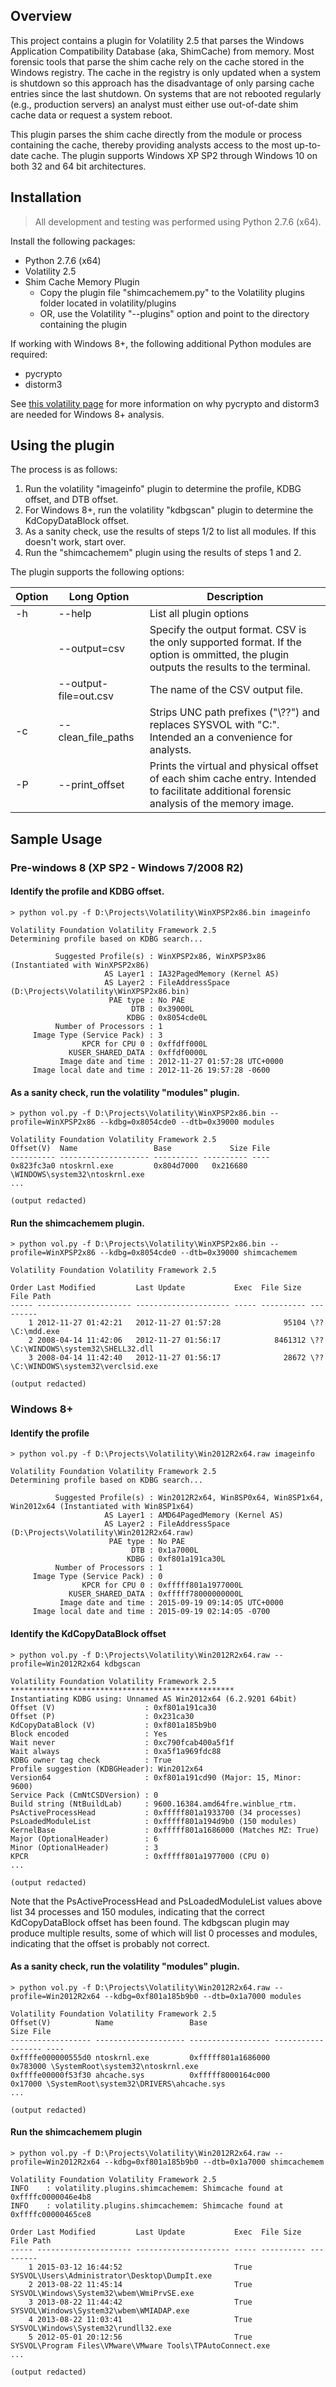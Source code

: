 ## Overview

This project contains a plugin for Volatility 2.5 that parses the Windows Application Compatibility Database (aka, ShimCache) from memory. Most forensic tools that parse the shim cache rely on the cache stored in the Windows registry. The cache in the registry is only updated when a system is shutdown so this approach has the disadvantage of only parsing cache entries 
since the last shutdown. On systems that are not rebooted regularly (e.g., production servers) an analyst must either use out-of-date shim cache data or request a system reboot.

This plugin parses the shim cache directly from the module or process containing the cache, thereby providing analysts access to the most up-to-date cache. The plugin supports Windows XP SP2 through Windows 10 on both 32 and 64 bit architectures.

## Installation

> All development and testing was performed using Python 2.7.6 (x64).

Install the following packages:
* Python 2.7.6 (x64)
* Volatility 2.5
* Shim Cache Memory Plugin
  * Copy the plugin file "shimcachemem.py" to the Volatility plugins folder located in volatility/plugins
  * OR, use the Volatility "--plugins" option and point to the directory containing the plugin

If working with Windows 8+, the following additional Python modules are required:
  * pycrypto
  * distorm3

See [this volatility page](https://github.com/volatilityfoundation/volatility/wiki/Windows-8-2012) for more information on why pycrypto and distorm3 are needed for Windows 8+ analysis.

## Using the plugin

The process is as follows:

1. Run the volatility "imageinfo" plugin to determine the profile, KDBG offset, and DTB offset.
2. For Windows 8+, run the volatility "kdbgscan" plugin to determine the KdCopyDataBlock offset.
3. As a sanity check, use the results of steps 1/2 to list all modules. If this doesn't work, start over.
4. Run the "shimcachemem" plugin using the results of steps 1 and 2.

The plugin supports the following options:

| Option | Long Option           | Description |
|--------|-----------------------|-------------|
| -h     | --help                | List all plugin options |
|        | --output=csv          | Specify the output format. CSV is the only supported format. If the option is ommitted, the plugin outputs the results to the terminal. |
|        | --output-file=out.csv | The name of the CSV output file. |
| -c     | --clean_file_paths    | Strips UNC path prefixes ("\\??\") and replaces SYSVOL with "C:". Intended an a convenience for analysts. |
| -P     | --print_offset        | Prints the virtual and physical offset of each shim cache entry. Intended to facilitate additional forensic analysis of the memory image. |

## Sample Usage

### Pre-windows 8 (XP SP2 - Windows 7/2008 R2)

#### Identify the profile and KDBG offset.

```
> python vol.py -f D:\Projects\Volatility\WinXPSP2x86.bin imageinfo

Volatility Foundation Volatility Framework 2.5
Determining profile based on KDBG search...

          Suggested Profile(s) : WinXPSP2x86, WinXPSP3x86 (Instantiated with WinXPSP2x86)
                     AS Layer1 : IA32PagedMemory (Kernel AS)
                     AS Layer2 : FileAddressSpace (D:\Projects\Volatility\WinXPSP2x86.bin)
                      PAE type : No PAE
                           DTB : 0x39000L
                          KDBG : 0x8054cde0L
          Number of Processors : 1
     Image Type (Service Pack) : 3
                KPCR for CPU 0 : 0xffdff000L
             KUSER_SHARED_DATA : 0xffdf0000L
           Image date and time : 2012-11-27 01:57:28 UTC+0000
     Image local date and time : 2012-11-26 19:57:28 -0600
```

#### As a sanity check, run the volatility "modules" plugin.

```
> python vol.py -f D:\Projects\Volatility\WinXPSP2x86.bin --profile=WinXPSP2x86 --kdbg=0x8054cde0 --dtb=0x39000 modules

Volatility Foundation Volatility Framework 2.5
Offset(V)  Name                 Base             Size File
---------- -------------------- ---------- ---------- ----
0x823fc3a0 ntoskrnl.exe         0x804d7000   0x216680 \WINDOWS\system32\ntoskrnl.exe
...

(output redacted)
```

#### Run the shimcachemem plugin.

```
> python vol.py -f D:\Projects\Volatility\WinXPSP2x86.bin --profile=WinXPSP2x86 --kdbg=0x8054cde0 --dtb=0x39000 shimcachemem

Volatility Foundation Volatility Framework 2.5

Order Last Modified         Last Update           Exec  File Size  File Path
----- --------------------- --------------------- ----- ---------- ---------
    1 2012-11-27 01:42:21   2012-11-27 01:57:28              95104 \??\C:\mdd.exe
    2 2008-04-14 11:42:06   2012-11-27 01:56:17            8461312 \??\C:\WINDOWS\system32\SHELL32.dll
    3 2008-04-14 11:42:40   2012-11-27 01:56:17              28672 \??\C:\WINDOWS\system32\verclsid.exe

(output redacted)
```

### Windows 8+

#### Identify the profile

```
> python vol.py -f D:\Projects\Volatility\Win2012R2x64.raw imageinfo

Volatility Foundation Volatility Framework 2.5
Determining profile based on KDBG search...

          Suggested Profile(s) : Win2012R2x64, Win8SP0x64, Win8SP1x64, Win2012x64 (Instantiated with Win8SP1x64)
                     AS Layer1 : AMD64PagedMemory (Kernel AS)
                     AS Layer2 : FileAddressSpace (D:\Projects\Volatility\Win2012R2x64.raw)
                      PAE type : No PAE
                           DTB : 0x1a7000L
                          KDBG : 0xf801a191ca30L
          Number of Processors : 1
     Image Type (Service Pack) : 0
                KPCR for CPU 0 : 0xfffff801a1977000L
             KUSER_SHARED_DATA : 0xfffff78000000000L
           Image date and time : 2015-09-19 09:14:05 UTC+0000
     Image local date and time : 2015-09-19 02:14:05 -0700
```

#### Identify the KdCopyDataBlock offset

```
> python vol.py -f D:\Projects\Volatility\Win2012R2x64.raw --profile=Win2012R2x64 kdbgscan

Volatility Foundation Volatility Framework 2.5
**************************************************
Instantiating KDBG using: Unnamed AS Win2012x64 (6.2.9201 64bit)
Offset (V)                    : 0xf801a191ca30
Offset (P)                    : 0x231ca30
KdCopyDataBlock (V)           : 0xf801a185b9b0
Block encoded                 : Yes
Wait never                    : 0xc790fcab400a5f1f
Wait always                   : 0xa5f1a969fdc88
KDBG owner tag check          : True
Profile suggestion (KDBGHeader): Win2012x64
Version64                     : 0xf801a191cd90 (Major: 15, Minor: 9600)
Service Pack (CmNtCSDVersion) : 0
Build string (NtBuildLab)     : 9600.16384.amd64fre.winblue_rtm.
PsActiveProcessHead           : 0xfffff801a1933700 (34 processes)
PsLoadedModuleList            : 0xfffff801a194d9b0 (150 modules)
KernelBase                    : 0xfffff801a1686000 (Matches MZ: True)
Major (OptionalHeader)        : 6
Minor (OptionalHeader)        : 3
KPCR                          : 0xfffff801a1977000 (CPU 0)
...

(output redacted)
```

Note that the PsActiveProcessHead and PsLoadedModuleList values above list 34 processes and 150 modules, indicating that the correct KdCopyDataBlock offset has been found. The kdbgscan plugin may produce multiple results, some of which will list 0 processes and modules, indicating that the offset is probably not correct.

#### As a sanity check, run the volatility "modules" plugin.

```
> python vol.py -f D:\Projects\Volatility\Win2012R2x64.raw --profile=Win2012R2x64 --kdbg=0xf801a185b9b0 --dtb=0x1a7000 modules

Volatility Foundation Volatility Framework 2.5
Offset(V)          Name                 Base                             Size File
------------------ -------------------- ------------------ ------------------ ----
0xffffe000000555d0 ntoskrnl.exe         0xfffff801a1686000           0x783000 \SystemRoot\system32\ntoskrnl.exe
0xffffe00000f53f30 ahcache.sys          0xfffff8000164c000            0x17000 \SystemRoot\system32\DRIVERS\ahcache.sys
...

(output redacted)
```

#### Run the shimcachemem plugin

```
> python vol.py -f D:\Projects\Volatility\Win2012R2x64.raw --profile=Win2012R2x64 --kdbg=0xf801a185b9b0 --dtb=0x1a7000 shimcachemem

Volatility Foundation Volatility Framework 2.5
INFO    : volatility.plugins.shimcachemem: Shimcache found at 0xffffc0000046e4b8
INFO    : volatility.plugins.shimcachemem: Shimcache found at 0xffffc00000465ce8

Order Last Modified         Last Update           Exec  File Size  File Path
----- --------------------- --------------------- ----- ---------- ---------
    1 2015-03-12 16:44:52                         True             SYSVOL\Users\Administrator\Desktop\DumpIt.exe
    2 2013-08-22 11:45:14                         True             SYSVOL\Windows\System32\wbem\WmiPrvSE.exe
    3 2013-08-22 11:44:42                         True             SYSVOL\Windows\System32\wbem\WMIADAP.exe
    4 2013-08-22 11:03:41                         True             SYSVOL\Windows\System32\rundll32.exe
    5 2012-05-01 20:12:56                         True             SYSVOL\Program Files\VMware\VMware Tools\TPAutoConnect.exe
...

(output redacted)
```

